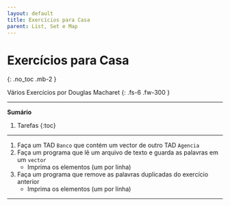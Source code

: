 ```yaml
---
layout: default
title: Exercícios para Casa
parent: List, Set e Map
---
```


# Exercícios para Casa
{: .no_toc .mb-2 }

Vários Exercícios por Douglas Macharet
{: .fs-6 .fw-300 }

---

**Sumário**
1. Tarefas
{:toc}

---

1. Faça um TAD `Banco` que contém um vector de outro TAD `Agencia`
1. Faça um programa que lê um arquivo de texto e guarda as palavras em um
   `vector`
    - Imprima os elementos (um por linha)
1. Faça um programa que remove as palavras duplicadas do exercício anterior
    - Imprima os elementos (um por linha)

---

